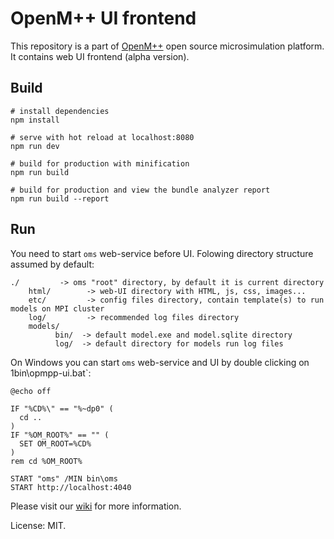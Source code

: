 # OpenM++ UI frontend

This repository is a part of [OpenM++](http://www.openmpp.org/) open source microsimulation platform.
It contains web UI frontend (alpha version).

## Build

```
# install dependencies
npm install

# serve with hot reload at localhost:8080
npm run dev

# build for production with minification
npm run build

# build for production and view the bundle analyzer report
npm run build --report
```

## Run

You need to start `oms` web-service before UI. Folowing directory structure assumed by default:
```
./         -> oms "root" directory, by default it is current directory
    html/        -> web-UI directory with HTML, js, css, images...
    etc/         -> config files directory, contain template(s) to run models on MPI cluster
    log/         -> recommended log files directory
    models/
          bin/  -> default model.exe and model.sqlite directory
          log/  -> default directory for models run log files
```

On Windows you can start `oms` web-service and UI by double clicking on 1bin\opmpp-ui.bat`:
```
@echo off

IF "%CD%\" == "%~dp0" (
  cd ..
)
IF "%OM_ROOT%" == "" (
  SET OM_ROOT=%CD%
)
rem cd %OM_ROOT%

START "oms" /MIN bin\oms
START http://localhost:4040
```

Please visit our [wiki](http://www.openmpp.org/wiki/) for more information.

License: MIT.
